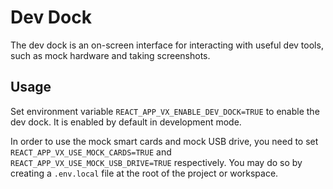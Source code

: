 # Dev Dock

The dev dock is an on-screen interface for interacting with useful dev tools,
such as mock hardware and taking screenshots.

## Usage

Set environment variable `REACT_APP_VX_ENABLE_DEV_DOCK=TRUE` to enable the dev
dock. It is enabled by default in development mode.

In order to use the mock smart cards and mock USB drive, you need to set
`REACT_APP_VX_USE_MOCK_CARDS=TRUE` and `REACT_APP_VX_USE_MOCK_USB_DRIVE=TRUE`
respectively. You may do so by creating a `.env.local` file at the root of the
project or workspace.
